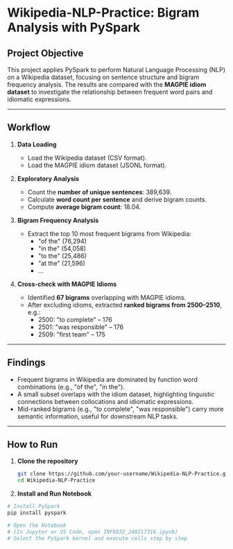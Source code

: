 # Wikipedia-NLP-Practice: Bigram Analysis with PySpark  

## Project Objective  
This project applies PySpark to perform Natural Language Processing (NLP) on a Wikipedia dataset, focusing on sentence structure and bigram frequency analysis. The results are compared with the **MAGPIE idiom dataset** to investigate the relationship between frequent word pairs and idiomatic expressions.  

---

## Workflow  

1. **Data Loading**  
   - Load the Wikipedia dataset (CSV format).  
   - Load the MAGPIE idiom dataset (JSONL format).  

2. **Exploratory Analysis**  
   - Count the **number of unique sentences**: 389,639.  
   - Calculate **word count per sentence** and derive bigram counts.  
   - Compute **average bigram count**: 18.04.  

3. **Bigram Frequency Analysis**  
   - Extract the top 10 most frequent bigrams from Wikipedia:  
     - "of the" (76,294)  
     - "in the" (54,058)  
     - "to the" (25,486)  
     - "at the" (21,596)  
     - …  

4. **Cross-check with MAGPIE Idioms**  
   - Identified **67 bigrams** overlapping with MAGPIE idioms.  
   - After excluding idioms, extracted **ranked bigrams from 2500–2510**, e.g.:  
     - 2500: "to complete" – 176  
     - 2501: "was responsible" – 176  
     - 2509: "first team" – 175  

---

## Findings  
- Frequent bigrams in Wikipedia are dominated by function word combinations (e.g., "of the", "in the").  
- A small subset overlaps with the idiom dataset, highlighting linguistic connections between collocations and idiomatic expressions.  
- Mid-ranked bigrams (e.g., "to complete", "was responsible") carry more semantic information, useful for downstream NLP tasks.  

---

## How to Run  

1. **Clone the repository**  
   ```bash
   git clone https://github.com/your-username/Wikipedia-NLP-Practice.git
   cd Wikipedia-NLP-Practice


2. **Install and Run Notebook**

```bash
# Install PySpark
pip install pyspark

# Open the Notebook
# (In Jupyter or VS Code, open INF6032_240217316.ipynb)
# Select the PySpark kernel and execute cells step by step
